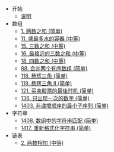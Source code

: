 * 开始
  * [说明](README.md)
* 数组
  * [1. 两数之和 (简单)](docs/array/0001.two-sum.md)
  * [11. 盛最多水的容器 (中等)](docs/array/0011.container-with-most-water.md)
  * [15. 三数之和 (中等)](docs/array/0015.3sum.md)
  * [16. 最接近的三数之和 (中等)](docs/array/0016.3sum-closest.md)
  * [18. 四数之和 (中等)](docs/array/0018.4sum.md)
  * [88. 合并两个有序数组 (简单)](docs/array/0088.merge-sorted-array.md)
  * [118. 杨辉三角 (简单)](docs/array/0118.pascals-triangle.md)
  * [119. 杨辉三角 II (简单)](docs/array/0119.pascals-triangle-ii.md)
  * [121. 买卖股票的最佳时机 (简单)](docs/array/0121.best-time-to-buy-and-sell-stock.md)
  * [136. 只出现一次的数字 (简单)](docs/array/0136.single-number.md)
  * [1403. 非递增顺序的最小子序列 (简单)](docs/array/1403.minimum-subsequence-in-non-increasing-order.md)
* 字符串
  * [1408. 数组中的字符串匹配 (简单)](docs/string/1408.string-matching-in-an-array.md)
  * [1417. 重新格式化字符串 (简单)](docs/string/1417.reformat-the-string.md)
* 链表
  * [2. 两数相加 (中等)](docs/linkedList/0002.add-two-numbers.md)